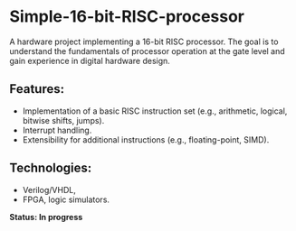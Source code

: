 # Simple-16-bit-RISC-processor
A hardware project implementing a 16-bit RISC processor. The goal is to understand the fundamentals of processor operation at the gate level and gain experience in digital hardware design.
## Features:
* Implementation of a basic RISC instruction set (e.g., arithmetic, logical, bitwise shifts, jumps).
* Interrupt handling.
* Extensibility for additional instructions (e.g., floating-point, SIMD).
## Technologies: 
* Verilog/VHDL,
* FPGA, logic simulators.

**Status: In progress**
